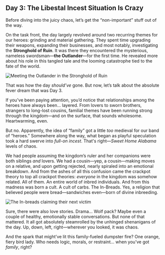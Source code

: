 ## Day 3: The Libestal Incest Situation Is Crazy

Before diving into the juicy chaos, let’s get the “non-important” stuff out of the way.

On the task front, the day largely revolved around two recurring themes for our heroes: grinding and material gathering. They spent time upgrading their weapons, expanding their businesses, and most notably, investigating the **Stronghold of Ruin**. It was there they encountered the mysterious, nameless swordsman—**the Outlander**—for the first time. He revealed more about his role in this tangled tale and the looming catastrophe tied to the fate of the world.

![Meeting the Outlander in the Stronghold of Ruin](/images-opt/outlander-meet.webp)

That was how the day _should’ve_ gone. But now, let’s talk about the absolute fever dream that was Day 3.

If you've been paying attention, you’d notice that relationships among the heroes have always been... layered. From lovers to sworn brothers, strangers to long-lost cousins, familial themes have been running strong through the kingdom—and on the surface, that sounds wholesome. Heartwarming, even.

But no. Apparently, the idea of “family” got a little _too_ medieval for our band of “heroes.” Somewhere along the way, what began as playful speculation took a hard swerve into _full-on incest_. That's right—_Sweet Home Alabama_ levels of chaos.

We had people assuming the kingdom’s ruler and her companions were both siblings _and_ lovers. We had a cousin—yep, a cousin—making moves on a relative, and upon getting rejected, nearly spiraled into an emotional breakdown. And from the ashes of all this confusion came the crackpot theory to top all crackpot theories: _everyone_ in the kingdom was somehow related. All of them. An entire world of inbred individuals. And from this madness was born a cult. A cult of carbs. The In-Breads. Yes, a religion that believed people were bread—sandwiches even—born of divine inbreeding.

![The In-breads claiming their next victim](/images-opt/inbreads.webp)

Sure, there were also love stories. Drama... Wolf pack? Maybe even a couple of healthy, emotionally stable conversations. But none of that mattered. It all got absolutely steamrolled by the unhinged shenanigans of the day. Up, down, left, right—wherever you looked, it was chaos.

And the spark that might’ve lit this family-fueled dumpster fire? One orange, fiery bird lady. Who needs logic, morals, or restraint... when you’ve got _family_, right?